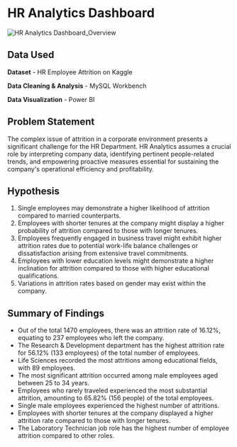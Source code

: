# HR Analytics Dashboard 
![HR Analytics Dashboard_Overview](https://github.com/shabmei/HR-Analytics/assets/143242186/e34b7105-e5b2-4324-bbfe-40b8491ed0d6)

## Data Used
**Dataset** - HR Employee Attrition on Kaggle

**Data Cleaning & Analysis** - MySQL Workbench

**Data Visualization** - Power BI

## Problem Statement
The complex issue of attrition in a corporate environment presents a significant challenge for the HR Department. HR Analytics assumes a crucial role by interpreting company data, identifying pertinent people-related trends, and empowering proactive measures essential for sustaining the company's operational efficiency and profitability.

## Hypothesis
1. Single employees may demonstrate a higher likelihood of attrition compared to married counterparts.
2. Employees with shorter tenures at the company might display a higher probability of attrition compared to those with longer tenures.
3. Employees frequently engaged in business travel might exhibit higher attrition rates due to potential work-life balance challenges or dissatisfaction arising from extensive travel commitments.
4. Employees with lower education levels might demonstrate a higher inclination for attrition compared to those with higher educational qualifications.
5. Variations in attrition rates based on gender may exist within the company.

## Summary of Findings
- Out of the total 1470 employees, there was an attrition rate of 16.12%, equating to 237 employees who left the company.
- The Research & Development department has the highest attrition rate for 56.12% (133 employees) of the total number of employees.
- Life Sciences recorded the most attritions among educational fields, with 89 employees.
- The most significant attrition occurred among male employees aged between 25 to 34 years.
- Employees who rarely traveled experienced the most substantial attrition, amounting to 65.82% (156 people) of the total employees.
- Single male employees experienced the highest number of attritions.
- Employees with shorter tenures at the company displayed a higher attrition rate compared to those with longer tenures.
- The Laboratory Technician job role has the highest number of employee attrition compared to other roles.
